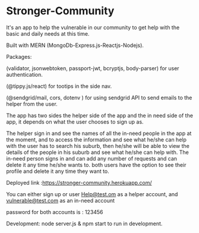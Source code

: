# Stronger-Community
It's an app to help the vulnerable in our community to get help with the basic and daily needs at this time.

Built with  MERN (MongoDb-Express.js-Reactjs-Nodejs).

Packages:

(validator, jsonwebtoken, passport-jwt, bcryptjs, body-parser)  for user authentication.

(@tippy.js/react) for tootips in the side nav.

(@sendgrid/mail, cors, dotenv ) for using sendgrid API to send emails to the helper from the user.


The app has two sides the helper side of the app and the in need side of the app, it depends on what the user chooses to sign up as.


The helper sign in and see the names of all the in-need people in the app at the moment, and to access the information and see what he/she can help with the user has to search his suburb, then he/she will be able to view the details of the people in his suburb and see what he/she can help with.
The in-need person signs in and can add any number of requests and can delete it any time he/she wants to.
both users have the option to see their profile and delete it any time they want to.

Deployed link :https://stronger-community.herokuapp.com/

You can either sign up or user 
Help@test.om as a helper account, and vulnerable@test.com as an in-need account 

password for both accounts is : 123456

Development: node server.js & npm start  to run in development.
